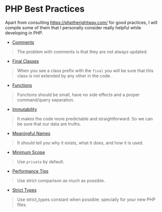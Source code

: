 # PHP Best Practices

Apart from consulting https://phptherightway.com/ for good practices, I will compile some of them that I personally consider really helpful while developing in PHP.

* [Comments](/comments.md)

> The problem with comments is that they are not always updated.

* [Final Classes](/final-classes.md)

>  When you see a class prefix with the `final` you will be sure that this class is not extended by any other in the code.

* [Functions](/functions.md)

> Functions should be small, have no side effects and a proper command/query separation.

* [Immutability](/immutability.md)

> It makes the code more predictable and straightforward. So we can be sure that our data are truths.

* [Meaningful Names](/meaningful-names.md)

> It should tell you why it exists, what it does, and how it is used.

* [Minimum Scope](/minimum-scope.md)

> Use `private` by default.

* [Performance Tips](/performance-tips.md)

> Use strict comparison as much as possible.

* [Strict Types](/strict-types.md)

> Use strict_types constant when possible; specially for your new PHP files.
